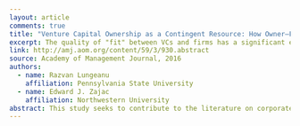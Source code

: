```yaml
---
layout: article
comments: true
title: "Venture Capital Ownership as a Contingent Resource: How Owner–Firm Fit Influences IPO Outcomes"
excerpt: The quality of "fit" between VCs and firms has a significant effect on the success of those firms (and investments).
link: http://amj.aom.org/content/59/3/930.abstract
source: Academy of Management Journal, 2016
authors:
  - name: Razvan Lungeanu
    affiliation: Pennsylvania State University
  - name: Edward J. Zajac
    affiliation: Northwestern University
abstract: This study seeks to contribute to the literature on corporate ownership and firm performance by advancing an expertise-based perspective that views owners as a contingent resource. Specifically, we propose that heterogeneous prior experiences of corporate owners creates identifiable and evolving differences in owner expertise, and that these differences in expertise, when matched appropriately to firms’ specific and changing strategic needs, will be a source of value over the life cycle of a firm. We draw from the venture capital (VC) context to identify ex ante the meaningful differences in owner expertise, as well as the firm-specific situations in which we believe a fit or misfit would exist between VC owners and these private firms. We test and find support for our predictions regarding the performance benefits of well-matched owners and firms using an extensive longitudinal dataset of the population of U.S. private firms seeking to go public from 1997 to 2004, and their VC owners. We discuss the implications of our approach as they relate to future research opportunities across the corporate governance, strategy, and entrepreneurship literatures.
---
```

